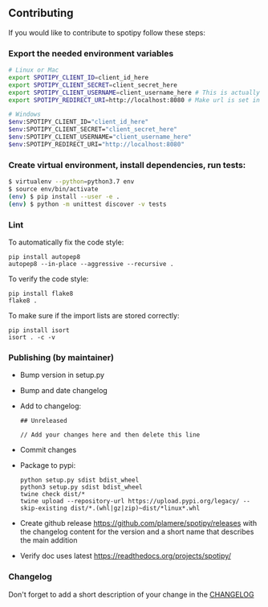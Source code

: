 ## Contributing

If you would like to contribute to spotipy follow these steps:

### Export the needed environment variables

```bash
# Linux or Mac
export SPOTIPY_CLIENT_ID=client_id_here
export SPOTIPY_CLIENT_SECRET=client_secret_here
export SPOTIPY_CLIENT_USERNAME=client_username_here # This is actually an id not spotify display name
export SPOTIPY_REDIRECT_URI=http://localhost:8080 # Make url is set in app you created to get your ID and SECRET

# Windows
$env:SPOTIPY_CLIENT_ID="client_id_here"
$env:SPOTIPY_CLIENT_SECRET="client_secret_here"
$env:SPOTIPY_CLIENT_USERNAME="client_username_here"
$env:SPOTIPY_REDIRECT_URI="http://localhost:8080"
```

### Create virtual environment, install dependencies, run tests:

```bash
$ virtualenv --python=python3.7 env
$ source env/bin/activate
(env) $ pip install --user -e .
(env) $ python -m unittest discover -v tests
```

### Lint

To automatically fix the code style:

    pip install autopep8
    autopep8 --in-place --aggressive --recursive .

To verify the code style:

    pip install flake8
    flake8 .

To make sure if the import lists are stored correctly:

    pip install isort
    isort . -c -v

### Publishing (by maintainer)

- Bump version in setup.py
- Bump and date changelog
- Add to changelog:

      ## Unreleased

      // Add your changes here and then delete this line

- Commit changes
- Package to pypi:

      python setup.py sdist bdist_wheel
      python3 setup.py sdist bdist_wheel
      twine check dist/*
      twine upload --repository-url https://upload.pypi.org/legacy/ --skip-existing dist/*.(whl|gz|zip)~dist/*linux*.whl

- Create github release https://github.com/plamere/spotipy/releases with the changelog content
  for the version and a short name that describes the main addition
- Verify doc uses latest https://readthedocs.org/projects/spotipy/

### Changelog

Don't forget to add a short description of your change in the [CHANGELOG](CHANGELOG.md)

